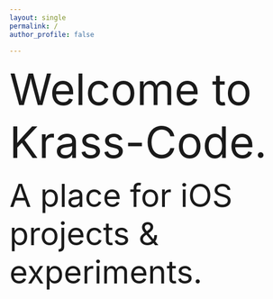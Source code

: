 ```yaml
---
layout: single
permalink: /
author_profile: false

---
```



<span style="font-size:5.5em;">Welcome to Krass-Code.</span> 

<span style="font-size:4em;">A place for iOS projects & experiments. 
</span> 
